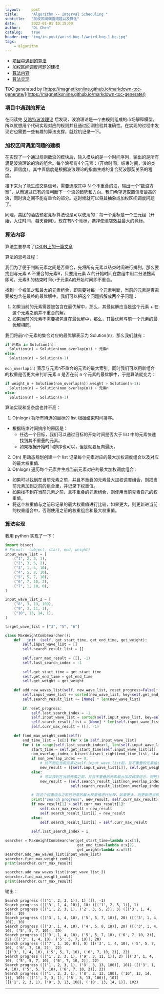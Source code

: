 ```yaml
---
layout:     post
title:      "Algorithm -- Interval Scheduling "
subtitle:   "加权区间调度问题以及算法"
date:       2022-01-01 10:15:00
author:     "Di Chen"
catalog:    true
header-img: "img/in-post/weird-bug-1/weird-bug-1-bg.jpg"
tags:
    - algorithm
---
```


- [项目中遇到的算法](#项目中遇到的算法)
- [加权区间调度问题的建模](#加权区间调度问题的建模)
- [算法内容](#算法内容)
- [算法实现](#算法实现)

TOC generated by [https://magnetikonline.github.io/markdown-toc-generate/](https://magnetikonline.github.io/markdown-toc-generate/)

### 项目中遇到的算法

在阅读完 [艾略特波浪理论](https://book.douban.com/subject/1082262/) 后发现，波浪理论是一个由规则组成的市场解释模型，所以就想用个代码实现对应的规则并且通过回测检验其准确性。在实现的过程中发现它也需要一些有趣的算法支撑，就趁机记录一下。

### 加权区间调度问题的建模

在实现了一个通过规则数浪的模块后，输入模块的是一个时间序列，输出的是所有满足波浪理论的浪的组合。每个浪都有4个元素：（开始时间，结束时间，浪的类型，置信度）。其中置信度是根据波浪理论的指南生成的复合斐波那契关系的程度。

接下来为了能生成交易信号，需要选取其中 N 个不重叠的浪，输出一个“数浪方案”，从而通过已有的浪判断下一个浪的趋势和方向。我们希望选取置信度最高的浪，同时浪之间不能有重合的部分。这时候就可以将其抽象成加权区间调度问题了。

同理，美团的酒店预定竞标算法也是可以使用的：每一个竞标是一个三元组（开始，入住时间，每天费用）。现在有N个竞标，选择使酒店效益最大的竞标。

### 算法内容

算法主要参考了[CSDN上的一篇文章](https://blog.csdn.net/lukas_sun/article/details/53770959)

算法的思考过程：

我们为了便于判断元素之间是否重合，先将所有元素以结束时间进行排列，那么要找到与元素 A 不重合的元素B，只要用元素 A 的开始时间在数组中用二分法搜索即可。元素B 的结束时间小于元素A的开始时间即不重合。

找到一个权值之和最大的元素组合，即需要对每一个元素判断，当前的元素是否需要被包含在最终的最优解中。我们可以把这个问题拆解成两个子问题：
1. 如果当前的元素需要被包含在最优解中，那么，其最优解应当是这个元素 + 在这个元素之前并不重合的解。
2. 如果当前的元素不需要被包含在最优解中，那么，其最优解与前一个元素的最优解相同。

我们将前n个元素的集合对应的最优解表示为 Solution(n)，那么我们就有：

```python
if 元素n in Solution(n):
  Solution(n) = Solution(non_overlap(n)) + 元素n
else:
  Solution(n) = Solution(n-1)
```

`non_overlap(n)` 表示与元素n不重合的元素的最大索引。同时我们可以用新组合的权重是否更大来判断元素 n 是否在前 n 个元素的最优解中，于是算法就变为：

```python
if weight_n + Solution(non_overlap(n)).weight > Solution(n-1):
  Solution(n) = Solution(non_overlap(n)) + 元素n
else:
  Solution(n) = Solution(n-1)
```


算法实现和复杂度也并不高：
1. O(nlogn) 将所有待选的目标的 list 根据结束时间排序。
 - 根据结束时间排序的原因是：
   - 任选一个目标，我们可以通过目标的开始时间是否大于 list 中的元素快速找到其不重叠的元素。
   - 如果根据开始时间排序也可以，但是就要反向遍历。
2. O(n) 用动态规划创建一个 list 记录每个元素对应的最大加权调度组合以及对应的最大权重值.
3. O(nlogn) 遍历每个元素并生成当前元素对应的最大加权调度组合：
  - 如果可以找到在当前元素之前，并且不重叠的元素最大加权调度组合，则把当前元素加到之前的组合里，并记录下权重值。
  - 如果找不到在当前元素之前，且不重叠的元素组合，则使用当前元素自己的权重值。
  - 将这个权重值与之前已记录的最大权重值进行比较，如果更大，则更新进当前的权重组合中，否则使用之前的权重组合和最大权重值。
  
### 算法实现

我用 python 实现了一下：

```python
import bisect
# Format:  (object, start, end, weight)
input_wave_list = [
    ("1", 2, 3, 1),
    ("2", 3, 5, 2),
    ("3", 1, 4, 10),
    ("4", 5, 8, 10),
    ("5", 5, 7, 10),
    ("6", 7, 10, 2),
    ("7", 1, 10, 0),
]

input_wave_list_2 = [
    ("8", 3, 13, 100),
    ("9", 3, 11, 1),
    ("10", 13, 14, 1),
]

target_wave_list = ["3", "5", "6"]

class MaxWeightCombSearcher():
    def __init__(self, get_start_time, get_end_time, get_weight):
        self.input_wave_list = []
        self.search_result_list = []
        
        self.curr_max_result = ([], -1)
        self.last_search_index = -1
        
        self.get_start_time = get_start_time
        self.get_end_time = get_end_time
        self.get_weight = get_weight
        
    def add_new_waves_list(self, new_wave_list, reset_progress=False):
        self.input_wave_list += sorted(new_wave_list, key=self.get_end_time)
        self.search_result_list += [None] * len(new_wave_list)
        
        if reset_progress:
            self.last_search_index = -1
            self.input_wave_list = sorted(self.input_wave_list, key=self.get_end_time)
            self.search_result_list = [None] * len(self.input_wave_list)
            self.curr_max_result = ([], -1)
        
    def find_max_weight_comb(self):
        end_time_list = [x[2] for x in self.input_wave_list]
        for i in range(self.last_search_index+1, len(self.input_wave_list)):
            start_time = self.get_start_time(self.input_wave_list[i])
            non_overlap_index = bisect.bisect_right(end_time_list, start_time)
            if non_overlap_index == 0:
                # 找不到在当前元素之self.input_wave_list前，且不重叠的元素组合，则使用当前元素自己的权重值。
                new_result = ([self.input_wave_list[i]], self.get_weight(self.input_wave_list[i]))
            else:
                # 可以找到在当前元素之前，并且不重叠的元素最大加权调度组合，则把当前元素加到之前的组合里，并记录下权重值。
                new_result = (self.search_result_list[non_overlap_index-1][0] + [self.input_wave_list[i]], 
                              self.search_result_list[non_overlap_index-1][1] + self.get_weight(self.input_wave_list[i]))
            
            # 将这个权重值与之前已记录的最大权重值进行比较，如果更大，则更新进当前的权重组合中，否则使用之前的权重组合和最大权重值。
            print("Search progress", new_result, self.curr_max_result)
            if new_result[1] > self.curr_max_result[1]:
                self.curr_max_result = new_result
                self.search_result_list[i] = new_result
            else:
                self.search_result_list[i] = self.curr_max_result
                
            self.last_search_index = i
            
searcher = MaxWeightCombSearcher(get_start_time=lambda x:x[1],
                                 get_end_time=lambda x:x[2],
                                 get_weight=lambda x:x[3])
searcher.add_new_waves_list(input_wave_list)
searcher.find_max_weight_comb()
print(searcher.curr_max_result)

searcher.add_new_waves_list(input_wave_list_2)
searcher.find_max_weight_comb()
print(searcher.curr_max_result)
```

输出：

```
Search progress ([('1', 2, 3, 1)], 1) ([], -1)
Search progress ([('3', 1, 4, 10)], 10) ([('1', 2, 3, 1)], 1)
Search progress ([('1', 2, 3, 1), ('2', 3, 5, 2)], 3) ([('3', 1, 4, 10)], 10)
Search progress ([('3', 1, 4, 10), ('5', 5, 7, 10)], 20) ([('3', 1, 4, 10)], 10)
Search progress ([('3', 1, 4, 10), ('4', 5, 8, 10)], 20) ([('3', 1, 4, 10), ('5', 5, 7, 10)], 20)
Search progress ([('3', 1, 4, 10), ('5', 5, 7, 10), ('6', 7, 10, 2)], 22) ([('3', 1, 4, 10), ('5', 5, 7, 10)], 20)
Search progress ([('7', 1, 10, 0)], 0) ([('3', 1, 4, 10), ('5', 5, 7, 10), ('6', 7, 10, 2)], 22)
([('3', 1, 4, 10), ('5', 5, 7, 10), ('6', 7, 10, 2)], 22)
Search progress ([('1', 2, 3, 1), ('9', 3, 11, 1)], 2) ([('3', 1, 4, 10), ('5', 5, 7, 10), ('6', 7, 10, 2)], 22)
Search progress ([('1', 2, 3, 1), ('8', 3, 13, 100)], 101) ([('3', 1, 4, 10), ('5', 5, 7, 10), ('6', 7, 10, 2)], 22)
Search progress ([('1', 2, 3, 1), ('8', 3, 13, 100), ('10', 13, 14, 1)], 102) ([('1', 2, 3, 1), ('8', 3, 13, 100)], 101)
([('1', 2, 3, 1), ('8', 3, 13, 100), ('10', 13, 14, 1)], 102)
```

---





















